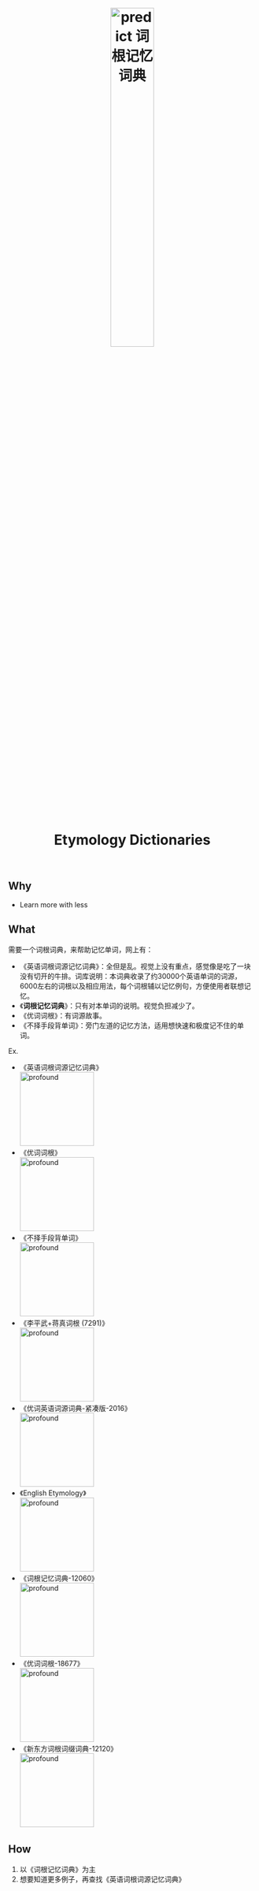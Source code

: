 <h1 align="center">
<br>
	<a href="https://www.wikiwand.com/en/Etymology">
  <img src="https://i.imgur.com/mHzZyuR.png" alt="predict 词根记忆词典" width=42%">
  </a>
  <br><br>
Etymology Dictionaries
  <br><br>
</h1>






 
## Why

* Learn more with less 
 
## What


需要一个词根词典，来帮助记忆单词，网上有：

* 《英语词根词源记忆词典》：全但是乱。视觉上没有重点，感觉像是吃了一块没有切开的牛排。词库说明：本词典收录了约30000个英语单词的词源， 6000左右的词根以及相应用法，每个词根辅以记忆例句，方便使用者联想记忆。
* 《**词根记忆词典**》：只有对本单词的说明。视觉负担减少了。
* 《优词词根》：有词源故事。
* 《不择手段背单词》：旁门左道的记忆方法，适用想快速和极度记不住的单词。

Ex.

* 《英语词根词源记忆词典》 <br> <img src="https://i.imgur.com/y64q2To.png" alt="profound" width="150"/> 
*  《优词词根》 <br> <img src="https://i.imgur.com/9SxPoBg.png" alt="profound" width="150"/>
*  《不择手段背单词》 <br>  <img src="https://i.imgur.com/DCGFVqP.png" alt="profound" width="150"/>
*  《李平武+蒋真词根 (7291)》 <br>  <img src="https://i.imgur.com/4kV8dHX.png" alt="profound" width="150"/>
*  《优词英语词源词典-紧凑版-2016》 <br>  <img src="https://i.imgur.com/ptRzulw.png" alt="profound" width="150"/>
*  《English Etymology》 <br>  <img src="https://i.imgur.com/OuWNaWK.png" alt="profound" width="150"/>
*  《词根记忆词典-12060》 <br>  <img src="https://i.imgur.com/raJnRye.png" alt="profound" width="150"/>
*  《优词词根-18677》 <br>  <img src="https://i.imgur.com/elxv4Q2.png" alt="profound" width="150"/>
*  《新东方词根词缀词典-12120》 <br>  <img src="https://i.imgur.com/v4pEuuG.png" alt="profound" width="150"/>


## How

1. 以《词根记忆词典》为主
2. 想要知道更多例子，再查找《英语词根词源记忆词典》


